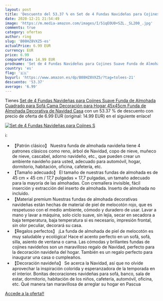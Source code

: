 ```yaml
---
layout: post
title: 'Descuento del 53.37 % en Set de 4 Fundas Navideñas para Cojines S'
date: 2020-12-21 21:54:49
image: 'https://m.media-amazon.com/images/I/51qEOU0+SZL._SL200_.jpg'
comments: true
category: ofertas
author: ring
slug: 'B08HZ8VXZ5-es'
actualPrice: 6.99 EUR
currency: EUR
price: 6.99
comparePrice: 14.99 EUR
prodname: 'Set de 4 Fundas Navideñas para Cojines Suave Funda de Almohada Cuadrado para Sofá Cama Decoración para Hogar 45x45cm Funda de Almohada Decorativa de Navidad Casa'
country: 'es'
flag: '🇪🇸'
buyurl: 'https://www.amazon.es/dp/B08HZ8VXZ5/?tag=tolees-21'
descuento: '53.37'
average: '6.99'
---
```


Tienes [Set de 4 Fundas Navideñas para Cojines Suave Funda de Almohada Cuadrado para Sofá Cama Decoración para Hogar 45x45cm Funda de Almohada Decorativa de Navidad Casa](https://www.amazon.es/dp/B08HZ8VXZ5/?tag=tolees-21) con un 53.37 % de descuento con precio de oferta de 6.99 EUR (original: 14.99 EUR) en el siguiente enlace!

[![Set de 4 Fundas Navideñas para Cojines S](https://m.media-amazon.com/images/I/51qEOU0+SZL._SL200_.jpg)](https://www.amazon.es/dp/B08HZ8VXZ5/?tag=tolees-21)

ℹ️:

- 【Patrón clásico】 Nuestra funda de almohada navideña tiene 4 patrones clásicos como reno, árbol de Navidad, copo de nieve, muñeco de nieve, cascabel, adorno navideño, etc., que pueden crear un ambiente navideño para usted, adecuado para automóvil, hogar, dormitorio, habitación, oficina, cafetería, etc.
- 【Tamaño adecuado】 El tamaño de nuestras fundas de almohada es de 45 cm × 45 cm / 17,7 pulgadas × 17,7 pulgadas, un tamaño adecuado para la mayoría de las almohadas. Con cremallera invisible, fácil inserción y extracción del inserto de almohada. Inserto de almohada no incluido.
- 【Material premium Nuestras fundas de almohada decorativas navideñas están hechas de material de piel de melocotón rojo, que es respetuoso con el medio ambiente, cómodo y duradero de usar. Lavar a mano y lavar a máquina, solo ciclo suave, sin lejía, secar en secadora a baja temperatura, baja temperatura si es necesario, impresión frontal, sin olor peculiar, decorará su casa.
- 【Regalos perfectos】 ¡La funda de almohada de piel de melocotón es muy saludable y ecológica! Hace el acento perfecto en un sofá, sofá, silla, asiento de ventana o cama. Las cómodas y brillantes fundas de cojines navideños son un maravilloso regalo de Navidad, perfecto para la decoración navideña del hogar. También es un regalo perfecto para inaugurar una casa o cumpleaños.
- 【Decoración navideña】 Se acerca la Navidad, así que no olvide aprovechar la inspiración colorida y esperanzadora de la temporada en el interior. Bonitas decoraciones navideñas para sofá, banco, sala de estar, dormitorio, habitación de los niños, cafetería, automóvil, oficina, etc. Qué manera tan maravillosa de arreglar su hogar en Pascua

[Accede a la oferta!!](https://www.amazon.es/dp/B08HZ8VXZ5/?tag=tolees-21)
